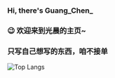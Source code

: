 ### Hi, there's Guang_Chen_ 

### 😉 欢迎来到光晨的主页~

### 只写自己想写的东西，咱不接单

![Top Langs](https://github-status.msdnicrosoft.cn/api/top-langs/?username=GuangChen2333&layout=compact&hide_border=true&hide=html,css)
